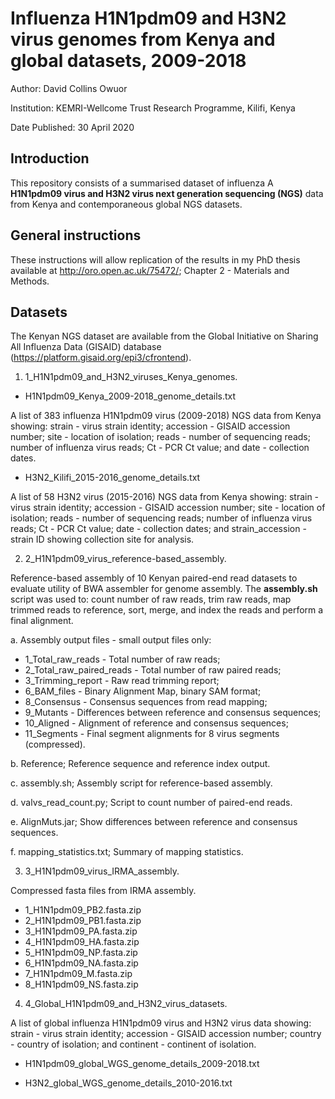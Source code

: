 # Influenza H1N1pdm09 and H3N2 virus genomes from Kenya and global datasets, 2009-2018

Author:         David Collins Owuor

Institution:   KEMRI-Wellcome Trust Research Programme, Kilifi, Kenya

Date Published: 30 April 2020

## Introduction

This repository consists of a summarised dataset of influenza A **H1N1pdm09 virus and H3N2
virus next generation sequencing (NGS)** data from Kenya and contemporaneous global NGS
datasets.

## General instructions

These instructions will allow replication of the results in my PhD thesis available at
http://oro.open.ac.uk/75472/; Chapter 2 - Materials and Methods.

## Datasets

The Kenyan NGS dataset are available from the Global Initiative on Sharing All Influenza
Data (GISAID) database (https://platform.gisaid.org/epi3/cfrontend).



1.	1_H1N1pdm09_and_H3N2_viruses_Kenya_genomes.

* H1N1pdm09_Kenya_2009-2018_genome_details.txt

A list of 383 influenza H1N1pdm09 virus (2009-2018) NGS data from Kenya showing: strain - 
virus strain identity; accession - GISAID accession number; site - location of isolation; 
reads - number of sequencing reads; number of influenza virus reads; Ct - PCR Ct value; 
and date - collection dates.

* H3N2_Kilifi_2015-2016_genome_details.txt

A list of 58 H3N2 virus (2015-2016) NGS data from Kenya showing: strain - virus strain
identity; accession - GISAID accession number; site - location of isolation; 
reads - number of sequencing reads; number of influenza virus reads; Ct - PCR Ct value;
date - collection dates; and strain_accession - strain ID showing collection site for
analysis.


2.	2_H1N1pdm09_virus_reference-based_assembly.

Reference-based assembly of 10 Kenyan paired-end read datasets to evaluate utility of
BWA assembler for genome assembly. The **assembly.sh** script was used to: count number of
raw reads, trim raw reads, map trimmed reads to reference, sort, merge, and index the
reads and perform a final alignment.

a. Assembly output files - small output files only:

* 1_Total_raw_reads - Total number of raw reads;
* 2_Total_raw_paired_reads - Total number of raw paired reads;
* 3_Trimming_report - Raw read trimming report;
* 6_BAM_files - Binary Alignment Map, binary SAM format;
* 8_Consensus - Consensus sequences from read mapping;
* 9_Mutants - Differences between reference and consensus sequences;
* 10_Aligned - Alignment of reference and consensus sequences;
* 11_Segments - Final segment alignments for 8 virus segments (compressed).

b.	Reference; Reference sequence and reference index output.

c.	assembly.sh; Assembly script for reference-based assembly.

d.	valvs_read_count.py; Script to count number of paired-end reads.

e.	AlignMuts.jar; Show differences between reference and consensus sequences.

f.	mapping_statistics.txt; Summary of mapping statistics.



3.	3_H1N1pdm09_virus_IRMA_assembly.

Compressed fasta files from IRMA assembly.

* 1_H1N1pdm09_PB2.fasta.zip
* 2_H1N1pdm09_PB1.fasta.zip
* 3_H1N1pdm09_PA.fasta.zip
* 4_H1N1pdm09_HA.fasta.zip
* 5_H1N1pdm09_NP.fasta.zip
* 6_H1N1pdm09_NA.fasta.zip
* 7_H1N1pdm09_M.fasta.zip
* 8_H1N1pdm09_NS.fasta.zip


4.	4_Global_H1N1pdm09_and_H3N2_virus_datasets.

A list of global influenza H1N1pdm09 virus and H3N2 virus data showing: strain -
virus strain identity; accession - GISAID accession number; country - country of isolation; 
and continent - continent of isolation.

* H1N1pdm09_global_WGS_genome_details_2009-2018.txt

* H3N2_global_WGS_genome_details_2010-2016.txt
